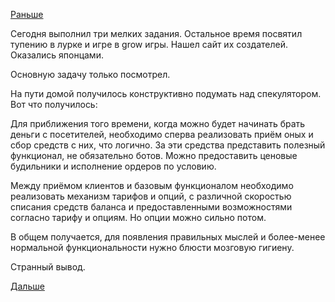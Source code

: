 [Раньше](2016.02.01.md)

Сегодня выполнил три мелких задания.
Остальное время посвятил тупению в лурке и игре в grow игры. Нашел сайт их создателей. Оказались японцами.

Основную задачу только посмотрел.

На пути домой получилось конструктивно подумать над спекулятором.
Вот что получилось:

Для приближения того времени, когда можно будет начинать брать деньги с посетителей, необходимо сперва реализовать приём оных и сбор средств с них, что логично.
За эти средства представить полезный функционал, не обязательно ботов. Можно предоставить ценовые будильники и исполнение ордеров по условию.

Между приёмом клиентов и базовым функционалом необходимо реализовать механизм тарифов и опций, с различной скоростью списания средств баланса и предоставленными возможностями согласно тарифу и опциям. Но опции можно сильно потом.

В общем получается, для появления правильных мыслей и более-менее нормальной функциональности нужно блюсти мозговую гигиену.

Странный вывод.

[Дальше](2016.02.03.md)